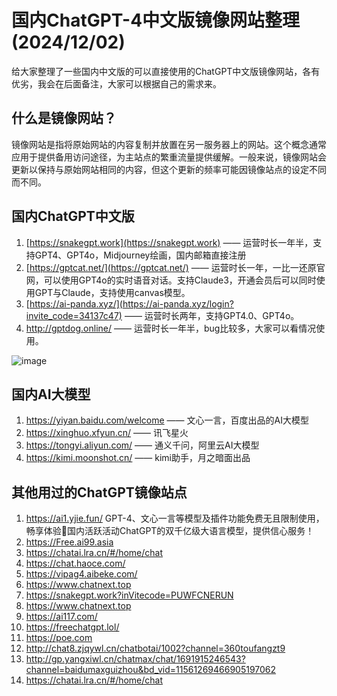 # 国内ChatGPT-4中文版镜像网站整理(2024/12/02)

给大家整理了一些国内中文版的可以直接使用的ChatGPT中文版镜像网站，各有优劣，我会在后面备注，大家可以根据自己的需求来。

## 什么是镜像网站？
镜像网站是指将原始网站的内容复制并放置在另一服务器上的网站。这个概念通常应用于提供备用访问途径，为主站点的繁重流量提供缓解。一般来说，镜像网站会更新以保持与原始网站相同的内容，但这个更新的频率可能因镜像站点的设定不同而不同。

## 国内ChatGPT中文版
1. [https://snakegpt.work](https://snakegpt.work) —— 运营时长一年半，支持GPT4、GPT4o，Midjourney绘画，国内邮箱直接注册
2. [https://gptcat.net/](https://gptcat.net/) ——  运营时长一年，一比一还原官网，可以使用GPT4o的实时语音对话。支持Claude3，开通会员后可以同时使用GPT与Claude，支持使用canvas模型。
3. [https://ai-panda.xyz/](https://ai-panda.xyz/login?invite_code=34137c47)  ——  运营时长两年，支持GPT4.0、GPT4o。
4. http://gptdog.online/  —— 运营时长一年半，bug比较多，大家可以看情况使用。

![image](https://github.com/user-attachments/assets/d65a3fda-a30b-4ec3-b8ff-b3023577e859)

## 国内AI大模型

1. https://yiyan.baidu.com/welcome —— 文心一言，百度出品的AI大模型
2. https://xinghuo.xfyun.cn/     ——  讯飞星火
3. https://tongyi.aliyun.com/    ——  通义千问，阿里云AI大模型
4. https://kimi.moonshot.cn/    —— kimi助手，月之暗面出品

## 其他用过的ChatGPT镜像站点
1. https://ai1.yjie.fun/  GPT-4、文心一言等模型及插件功能免费无且限制使用，畅享体验🎉国内活跃活动ChatGPT的双千亿级大语言模型，提供信心服务！
2. https://Free.ai99.asia   
3. https://chatai.lra.cn/#/home/chat
4. https://chat.haoce.com/
5. https://vipag4.aibeke.com/
6. https://www.chatnext.top
7. https://snakegpt.work?inVitecode=PUWFCNERUN
8. https://www.chatnext.top
9. https://ai117.com/
10. https://freechatgpt.lol/
11. https://poe.com
12. http://chat8.zjqywl.cn/chatbotai/1002?channel=360toufangzt9
13. http://gp.yangxiwl.cn/chatmax/chat/1691915246543?channel=baidumaxguizhou&bd_vid=11561269466905197062
14. https://chatai.lra.cn/#/home/chat
